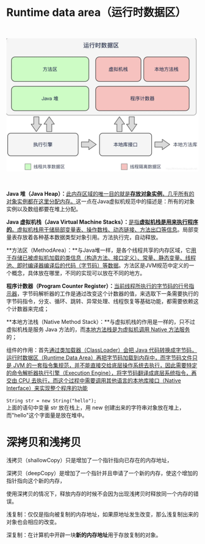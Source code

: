 # Runtime data area（运行时数据区）

‍

![image](assets/image-20230216153127-xzve28i.png "Java 运行时数据区")​

‍

**Java 堆（Java Heap）：**​<u>此内存区域的唯一目的就是</u>​**<u>存放对象实例</u>**​<u>，几乎所有的对象实例都在这里分配内存。</u>这一点在Java虚拟机规范中的描述是：所有的对象实例以及数组都要在堆上分配。

**Java 虚拟机栈（Java Virtual Machine Stacks）：**​<u>是指</u>​**<u>虚拟机栈是用来执行程序的</u>**​<u>。虚拟机栈用于储局部变量表、操作数栈、动态链接、方法出口等信息</u>。局部变量表存放着各种基本数据类型对象引用。方法执行完，自动释放。

**方法区（MethodArea）：**与Java堆一样，是各个线程共享的内存区域，它<u>用于存储已被虚拟机加载的类信息（构造方法、接口定义）、常量、静态变量、线程池、即时编译器编译后的代码（字节码）等数据</u>。方法区是JVM规范中定义的一个概念，具体放在哪里，不同的实现可以放在不同的地方。

**程序计数器（Program Counter Register）：**​<u>当前线程所执行的字节码的行号指示器</u>，字节码解析器的工作是通过改变这个计数器的值，来选取下一条需要执行的字节码指令，分支、循环、跳转、异常处理、线程恢复等基础功能，都需要依赖这个计数器来完成；

**本地方法栈（Native Method Stack）：**与虚拟机栈的作用是一样的，只不过虚拟机栈是服务 Java 方法的，而<u>本地方法栈是为虚拟机调用 Native 方法服务</u>的；

组件的作用：首先<u>通过类加载器（ClassLoader）会把 Java 代码转换成字节码，运行时数据区（Runtime Data Area）再把字节码加载到内存中，而字节码文件只是 JVM 的一套指令集规范，并不能直接交给底层操作系统去执行，因此需要特定的命令解析器执行引擎（Execution Engine），将字节码翻译成底层系统指令，再交由 CPU 去执行，而这个过程中需要调用其他语言的本地库接口（Native Interface）来实现整个程序的功能</u>

`String str = new String("hello");`​  
上面的语句中变量 str 放在栈上，用 new 创建出来的字符串对象放在堆上，而"hello"这个字面量是放在堆中。  

# 深拷贝和浅拷贝

浅拷贝（shallowCopy）只是增加了一个指针指向已存在的内存地址，

深拷贝（deepCopy）是增加了一个指针并且申请了一个新的内存，使这个增加的指针指向这个新的内存，

使用深拷贝的情况下，释放内存的时候不会因为出现浅拷贝时释放同一个内存的错误。

浅复制：仅仅是指向被复制的内存地址，如果原地址发生改变，那么浅复制出来的对象也会相应的改变。

深复制：在计算机中开辟一块**新的内存地址**用于存放复制的对象。

‍
